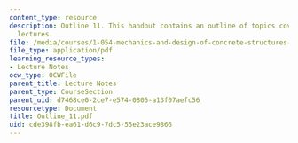 ```yaml
---
content_type: resource
description: Outline 11. This handout contains an outline of topics covered in course
  lectures.
file: /media/courses/1-054-mechanics-and-design-of-concrete-structures-spring-2004/cde398fbea61d6c97dc555e23ace9866_Outline_11.pdf
file_type: application/pdf
learning_resource_types:
- Lecture Notes
ocw_type: OCWFile
parent_title: Lecture Notes
parent_type: CourseSection
parent_uid: d7468ce0-2ce7-e574-0805-a13f07aefc56
resourcetype: Document
title: Outline_11.pdf
uid: cde398fb-ea61-d6c9-7dc5-55e23ace9866
---
```

